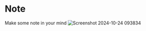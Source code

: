 # Note
Make some note in your mind
![Screenshot 2024-10-24 093834](https://github.com/user-attachments/assets/7c13755b-65ec-4d40-a50f-c8b4fd0f0a5a)
